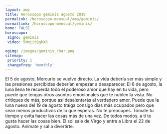 ```yaml
---
layout: amp
title: Horoscopo geminis agosto 2019 
permalink: /horoscopo-mensual/amp/geminis/
normallink: /horoscopo-mensual/geminis/
home: FALSE
horoscopo:
 signo: geminis
 video: 5dmjitQgkX8

ogimg: /images/geminis_char.png
sitemap:
 priority: 1
 changefreq: 'monthly'
---
```



El 5 de agosto, Mercurio se vuelve directo. La vida debería ser más simple y las presiones percibidas deberían empezar a desaparecer. El 6 de agosto, la luna llena te recuerda todo el poderoso amor que hay en tu vida, pero puede que tengas otros asuntos emocionales que te nublen la vista. No critiques de más, porque así desalentarás al verdadero amor. Puede que la luna nueva del 19 de agosto traiga consigo días más ocupados pero que sean menos productivos de lo que esperas. No te preocupes. Tómate tu tiempo y evita hacer las cosas más de una vez. De todos modos, a ti te gusta hacer las cosas bien. El sol sale de Virgo y entra a Libra el 22 de agosto. Anímate y sal a divertirte. 